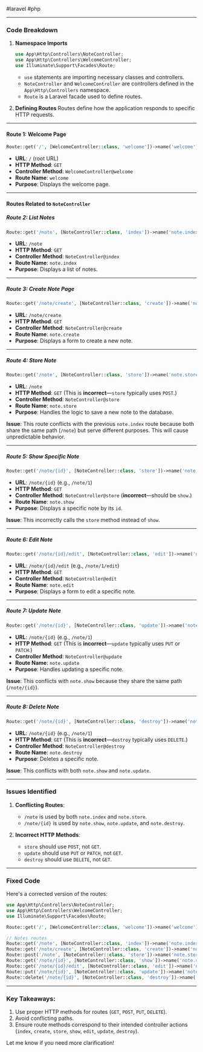 #laravel 
#php 

---
### Code Breakdown

1. **Namespace Imports**
    
    ```php
    use App\Http\Controllers\NoteController;
    use App\Http\Controllers\WelcomeController;
    use Illuminate\Support\Facades\Route;
    ```
    
    - `use` statements are importing necessary classes and controllers.
    - `NoteController` and `WelcomeController` are controllers defined in the `App\Http\Controllers` namespace.
    - `Route` is a Laravel facade used to define routes.
2. **Defining Routes** Routes define how the application responds to specific HTTP requests.
    

---

#### **Route 1: Welcome Page**

```php
Route::get('/', [WelcomeController::class, 'welcome'])->name('welcome');
```

- **URL**: `/` (root URL)
- **HTTP Method**: `GET`
- **Controller Method**: `WelcomeController@welcome`
- **Route Name**: `welcome`
- **Purpose**: Displays the welcome page.

---

#### **Routes Related to `NoteController`**

##### **Route 2: List Notes**

```php
Route::get('/note', [NoteController::class, 'index'])->name('note.index');
```

- **URL**: `/note`
- **HTTP Method**: `GET`
- **Controller Method**: `NoteController@index`
- **Route Name**: `note.index`
- **Purpose**: Displays a list of notes.

---

##### **Route 3: Create Note Page**

```php
Route::get('/note/create', [NoteController::class, 'create'])->name('note.create');
```

- **URL**: `/note/create`
- **HTTP Method**: `GET`
- **Controller Method**: `NoteController@create`
- **Route Name**: `note.create`
- **Purpose**: Displays a form to create a new note.

---

##### **Route 4: Store Note**

```php
Route::get('/note', [NoteController::class, 'store'])->name('note.store');
```

- **URL**: `/note`
- **HTTP Method**: `GET` (This is **incorrect**—`store` typically uses `POST`.)
- **Controller Method**: `NoteController@store`
- **Route Name**: `note.store`
- **Purpose**: Handles the logic to save a new note to the database.

**Issue**: This route conflicts with the previous `note.index` route because both share the same path (`/note`) but serve different purposes. This will cause unpredictable behavior.

---

##### **Route 5: Show Specific Note**

```php
Route::get('/note/{id}', [NoteController::class, 'store'])->name('note.show');
```

- **URL**: `/note/{id}` (e.g., `/note/1`)
- **HTTP Method**: `GET`
- **Controller Method**: `NoteController@store` (**incorrect**—should be `show`.)
- **Route Name**: `note.show`
- **Purpose**: Displays a specific note by its `id`.

**Issue**: This incorrectly calls the `store` method instead of `show`.

---

##### **Route 6: Edit Note**

```php
Route::get('/note/{id}/edit', [NoteController::class, 'edit'])->name('note.edit');
```

- **URL**: `/note/{id}/edit` (e.g., `/note/1/edit`)
- **HTTP Method**: `GET`
- **Controller Method**: `NoteController@edit`
- **Route Name**: `note.edit`
- **Purpose**: Displays a form to edit a specific note.

---

##### **Route 7: Update Note**

```php
Route::get('/note/{id}', [NoteController::class, 'update'])->name('note.update');
```

- **URL**: `/note/{id}` (e.g., `/note/1`)
- **HTTP Method**: `GET` (This is **incorrect**—`update` typically uses `PUT` or `PATCH`.)
- **Controller Method**: `NoteController@update`
- **Route Name**: `note.update`
- **Purpose**: Handles updating a specific note.

**Issue**: This conflicts with `note.show` because they share the same path (`/note/{id}`).

---

##### **Route 8: Delete Note**

```php
Route::get('/note/{id}', [NoteController::class, 'destroy'])->name('note.destroy');
```

- **URL**: `/note/{id}` (e.g., `/note/1`)
- **HTTP Method**: `GET` (This is **incorrect**—`destroy` typically uses `DELETE`.)
- **Controller Method**: `NoteController@destroy`
- **Route Name**: `note.destroy`
- **Purpose**: Deletes a specific note.

**Issue**: This conflicts with both `note.show` and `note.update`.

---

### **Issues Identified**

1. **Conflicting Routes**:
    
    - `/note` is used by both `note.index` and `note.store`.
    - `/note/{id}` is used by `note.show`, `note.update`, and `note.destroy`.
2. **Incorrect HTTP Methods**:
    
    - `store` should use `POST`, not `GET`.
    - `update` should use `PUT` or `PATCH`, not `GET`.
    - `destroy` should use `DELETE`, not `GET`.

---

### **Fixed Code**

Here's a corrected version of the routes:

```php
use App\Http\Controllers\NoteController;
use App\Http\Controllers\WelcomeController;
use Illuminate\Support\Facades\Route;

Route::get('/', [WelcomeController::class, 'welcome'])->name('welcome');

// Notes routes
Route::get('/note', [NoteController::class, 'index'])->name('note.index'); // List notes
Route::get('/note/create', [NoteController::class, 'create'])->name('note.create'); // Form to create a note
Route::post('/note', [NoteController::class, 'store'])->name('note.store'); // Store a new note
Route::get('/note/{id}', [NoteController::class, 'show'])->name('note.show'); // Show a specific note
Route::get('/note/{id}/edit', [NoteController::class, 'edit'])->name('note.edit'); // Edit a specific note
Route::put('/note/{id}', [NoteController::class, 'update'])->name('note.update'); // Update a specific note
Route::delete('/note/{id}', [NoteController::class, 'destroy'])->name('note.destroy'); // Delete a specific note
```

---

### Key Takeaways:

1. Use proper HTTP methods for routes (`GET`, `POST`, `PUT`, `DELETE`).
2. Avoid conflicting paths.
3. Ensure route methods correspond to their intended controller actions (`index`, `create`, `store`, `show`, `edit`, `update`, `destroy`).

Let me know if you need more clarification!